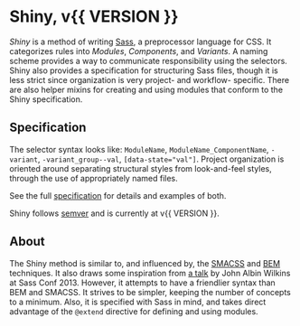 # Shiny, v{{ VERSION }}

*Shiny* is a method of writing [Sass](http://sass-lang.com), a preprocessor
language for CSS. It categorizes rules into *Modules*,  *Components*, and
*Variants*. A naming scheme provides a way to communicate responsibility using
the selectors. Shiny also provides a specification for structuring Sass files,
though it is less strict since organization is very project- and workflow-
specific. There are also helper mixins for creating and using modules that
conform to the Shiny specification.


## Specification

The selector syntax looks like: `ModuleName`, `ModuleName_ComponentName`,
`-variant`, `-variant_group--val`, `[data-state="val"]`. Project organization
is oriented around separating structural styles from look-and-feel styles,
through the use of appropriately named files.

See the full [specification](./specification.html) for details and examples of
both.

Shiny follows [semver](http://semver.org) and is currently at v{{ VERSION }}.

## About

The Shiny method is similar to, and influenced by, the [SMACSS](http://smacss.com/)
and [BEM](http://csswizardry.com/2013/01/mindbemding-getting-your-head-round-bem-syntax/) 
techniques. It also draws some inspiration from [a talk](http://teamtreehouse.com/library/sass-conf/managing-complex-projects-with-design-components-john-albin-wilkins)
by John Albin Wilkins at Sass Conf 2013. However, it attempts to have a
friendlier syntax than BEM and SMACSS. It strives to be simpler, keeping the
number of concepts to a minimum. Also, it is specified with Sass in mind, and
takes direct advantage of the `@extend` directive for defining and using
modules.
